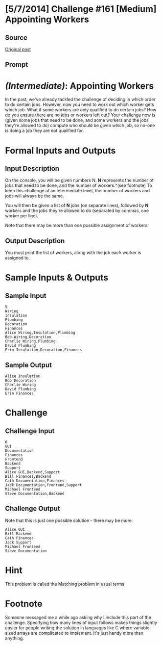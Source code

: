 # [5/7/2014] Challenge #161 [Medium] Appointing Workers

## Source

[Original post](https://old.reddit.com/r/dailyprogrammer/comments/24ypno/572014_challenge_161_medium_appointing_workers/)

## Prompt

# [](#IntermediateIcon) _(Intermediate)_: Appointing Workers

In the past, we've already tackled the challenge of deciding in which order to do certain jobs. However, now you need to work out which worker gets which job. What if some workers are only qualified to do certain jobs? How do you ensure there are no jobs or workers left out? Your challenge now is (given some jobs that need to be done, and some workers and the jobs they're allowed to do) compute who should be given which job, so no-one is doing a job they are not qualified for.

# Formal Inputs and Outputs

## Input Description

On the console, you will be given numbers N. **N** represents the number of jobs that need to be done, and the number of workers.^(see footnote) To keep this challenge at an Intermediate level, the number of workers and jobs will always be the same.

You will then be given a list of **N** jobs (on separate lines), followed by **N** workers and the jobs they're allowed to do (separated by commas, one worker per line).

Note that there may be more than one possible assignment of workers.

## Output Description

You must print the list of workers, along with the job each worker is assigned to.

# Sample Inputs & Outputs

## Sample Input

	5
	Wiring
	Insulation
	Plumbing
	Decoration
	Finances
	Alice Wiring,Insulation,Plumbing
	Bob Wiring,Decoration
	Charlie Wiring,Plumbing
	David Plumbing
	Erin Insulation,Decoration,Finances

## Sample Output

	Alice Insulation
	Bob Decoration
	Charlie Wiring
	David Plumbing
	Erin Finances

# Challenge

## Challenge Input

	6
	GUI
	Documentation
	Finances
	Frontend
	Backend
	Support
	Alice GUI,Backend,Support
	Bill Finances,Backend
	Cath Documentation,Finances
	Jack Documentation,Frontend,Support
	Michael Frontend
	Steve Documentation,Backend

## Challenge Output

Note that this is just one possible solution - there may be more.

	Alice GUI
	Bill Backend
	Cath Finances
	Jack Support
	Michael Frontend
	Steve Documentation

# Hint

This problem is called the Matching problem in usual terms.

# Footnote

Someone messaged me a while ago asking why I include this part of the challenge. Specifying how many lines of input follows makes things slightly easier for people writing the solution in languages like C where variable sized arrays are complicated to implement. It's just handy more than anything.
